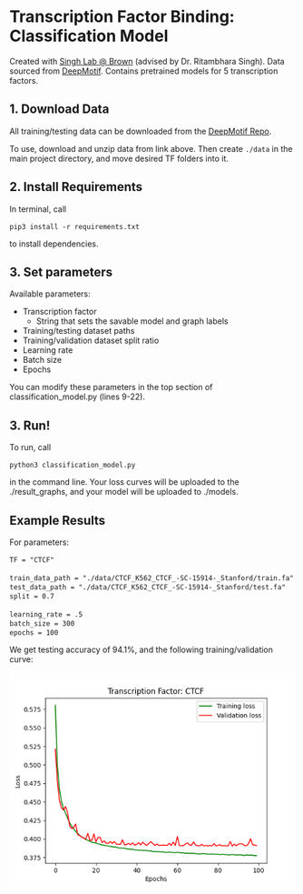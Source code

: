 # Transcription Factor Binding: Classification Model

Created with [Singh Lab @ Brown](https://rsinghlab.org/) (advised by Dr. Ritambhara Singh). Data sourced from [DeepMotif](https://arxiv.org/abs/1608.03644). Contains pretrained models for 5 transcription factors. 

## 1. Download Data ##

All training/testing data can be downloaded from the [DeepMotif Repo](https://github.com/QData/DeepMotif).

To use, download and unzip data from link above. Then create ``./data`` in the main project directory, and move desired TF folders into it.

## 2. Install Requirements ##

In terminal, call

    pip3 install -r requirements.txt

to install dependencies.

## 3. Set parameters ##

Available parameters:
* Transcription factor
    * String that sets the savable model and graph labels
* Training/testing dataset paths
* Training/validation dataset split ratio
* Learning rate
* Batch size
* Epochs

You can modify these parameters in the top section of classification_model.py (lines 9-22).

## 3. Run! ##
To run, call

    python3 classification_model.py

in the command line. Your loss curves will be uploaded to the ./result_graphs, and your model will be uploaded to ./models.

## Example Results ##

For parameters:

    TF = "CTCF"

    train_data_path = "./data/CTCF_K562_CTCF_-SC-15914-_Stanford/train.fa"
    test_data_path = "./data/CTCF_K562_CTCF_-SC-15914-_Stanford/test.fa"
    split = 0.7

    learning_rate = .5
    batch_size = 300
    epochs = 100

We get testing accuracy of 94.1%, and the following training/validation curve:

![Loss Curves: CTCF](/result_graphs/sample_loss_curve_CTCF.png)
